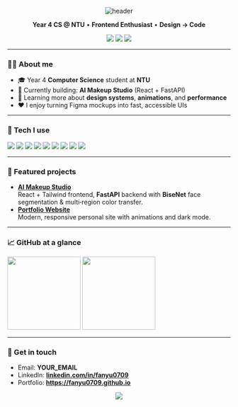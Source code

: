 <!-- Banner -->
<p align="center">
  <img src="https://capsule-render.vercel.app/api?type=soft&color=0:ff8ec5,100:8b5cf6&height=140&text=Hi%20I'm%20Fanyu%20👋&fontColor=ffffff&fontSize=42&animation=fadeIn" alt="header">
</p>

<p align="center">
  <b>Year 4 CS @ NTU</b> • <b>Frontend Enthusiast</b> • <b>Design → Code</b>
</p>

<p align="center">
  <a href="mailto:YOUR_EMAIL"><img src="https://img.shields.io/badge/Email-ff5a88?style=flat&logo=gmail&logoColor=white" /></a>
  <a href="https://www.linkedin.com/in/fanyu0709"><img src="https://img.shields.io/badge/LinkedIn-0a66c2?style=flat&logo=linkedin&logoColor=white" /></a>
  <a href="https://fanyu0709.github.io"><img src="https://img.shields.io/badge/Portfolio-111?style=flat&logo=vercel&logoColor=white" /></a>
</p>

---

### 👩‍💻 About me
- 🎓 Year 4 **Computer Science** student at **NTU**
- 💄 Currently building: **AI Makeup Studio** (React + FastAPI)
- 🌱 Learning more about **design systems**, **animations**, and **performance**
- ❤️ I enjoy turning Figma mockups into fast, accessible UIs

---

### 🧰 Tech I use
<p>
  <img src="https://img.shields.io/badge/JavaScript-333?style=for-the-badge&logo=javascript" />
  <img src="https://img.shields.io/badge/React-333?style=for-the-badge&logo=react" />
  <img src="https://img.shields.io/badge/Next.js-333?style=for-the-badge&logo=next.js" />
  <img src="https://img.shields.io/badge/TailwindCSS-333?style=for-the-badge&logo=tailwind-css" />
  <img src="https://img.shields.io/badge/HTML5-333?style=for-the-badge&logo=html5" />
  <img src="https://img.shields.io/badge/CSS3-333?style=for-the-badge&logo=css3" />
  <img src="https://img.shields.io/badge/Figma-333?style=for-the-badge&logo=figma" />
  <img src="https://img.shields.io/badge/Python-333?style=for-the-badge&logo=python" />
  <img src="https://img.shields.io/badge/FastAPI-333?style=for-the-badge&logo=fastapi" />
</p>

---

### 🚀 Featured projects
- **[AI Makeup Studio](https://github.com/fanyu0709/ai-makeup-website)**  
  React + Tailwind frontend, **FastAPI** backend with **BiseNet** face segmentation & multi‑region color transfer.
- **[Portfolio Website](https://github.com/fanyu0709/portfolio)**  
  Modern, responsive personal site with animations and dark mode.

---

### 📈 GitHub at a glance
<p>
  <img height="165" src="https://github-readme-stats.vercel.app/api?username=fanyu0709&show_icons=true&theme=radical&hide_title=true" />
  <img height="165" src="https://github-readme-stats.vercel.app/api/top-langs/?username=fanyu0709&layout=compact&theme=radical&hide_title=true" />
</p>

---

### 💬 Get in touch
- Email: **YOUR_EMAIL**
- LinkedIn: **[linkedin.com/in/fanyu0709](https://www.linkedin.com/in/fanyu0709)**
- Portfolio: **https://fanyu0709.github.io**

<p align="center">
  <img src="https://komarev.com/ghpvc/?username=fanyu0709&label=Profile%20Views&color=ff69b4&style=flat-square" />
</p>
